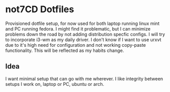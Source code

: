 not7CD Dotfiles
===============

Provisioned dotfile setup, for now used for both laptop running linux mint and PC running fedora.
I might find it problematic, but I can minimize problems down the road by not adding distribution
specfic configs. I will try to incorporate i3-wm as my daily driver. I don't know if I want
to use urxvt due to it's high need for configuration and not working copy-paste functionality.
This will be reflected as my habits change.

Idea
----

I want minimal setup that can go with me wherever. I like integrity between setups I work on, laptop or PC, ubuntu or arch.



